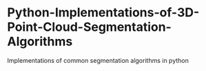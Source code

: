 # Python-Implementations-of-3D-Point-Cloud-Segmentation-Algorithms
Implementations of common segmentation algorithms in python
